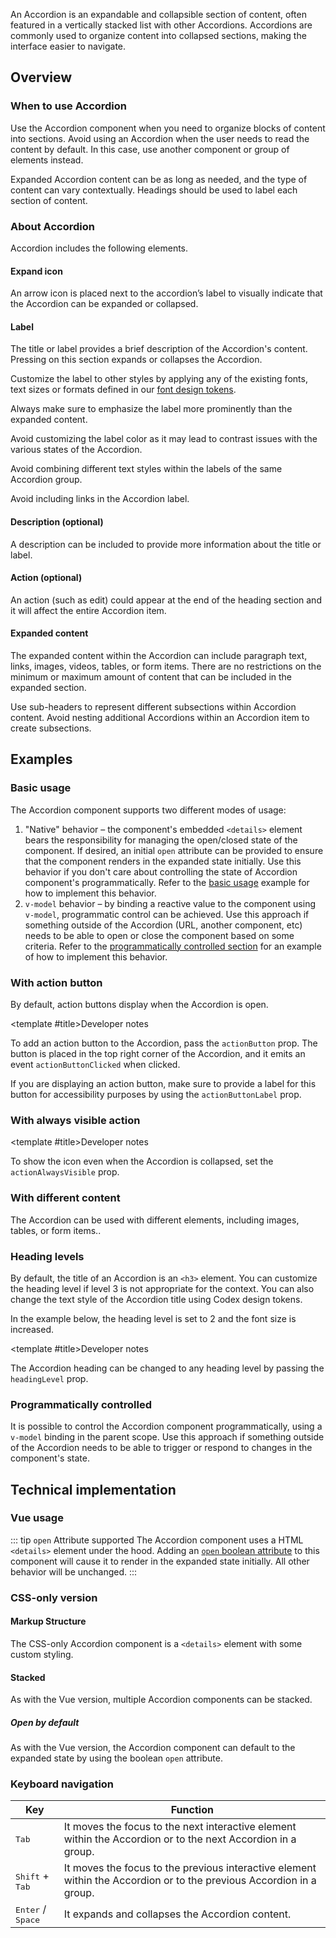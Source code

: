<script setup>
import { CdxAccordion } from '@wikimedia/codex';
import AccordionDefault from '@/../component-demos/accordion/examples/AccordionDefault.vue';
import AccordionActionButton from '@/../component-demos/accordion/examples/AccordionActionButton.vue';
import AccordionDifferentContent from '@/../component-demos/accordion/examples/AccordionDifferentContent.vue';
import AccordionActionVisible from '@/../component-demos/accordion/examples/AccordionActionVisible.vue';
import AccordionHeadings from '@/../component-demos/accordion/examples/AccordionHeadings.vue';
import AccordionProgrammaticControl from '@/../component-demos/accordion/examples/AccordionProgrammaticControl.vue';

const controlsConfig = [
	{
		name: 'default',
		type: 'slot',
		default: 'The default slot is the content of the accordion'
	},
	{
		name: 'description',
		type: 'slot',
		default: ''
	},
	{
		name: 'title',
		type: 'slot',
		default: 'Customizable accordion component title'
	},
	{
		name: 'actionIcon',
		type: 'icon'
	},
	{
		name: 'actionAlwaysVisible',
		type: 'boolean',
	}
];
</script>

An Accordion is an expandable and collapsible section of content, often featured
in a vertically stacked list with other Accordions. Accordions are commonly used
to organize content into collapsed sections, making the interface easier to
navigate.

<cdx-demo-wrapper :controls-config="controlsConfig" :show-generated-code="true">
<template v-slot:demo="{ propValues, slotValues }">
	<cdx-accordion v-bind="propValues">
		{{ slotValues.default }}
		<template v-if="slotValues.title" #title>
			{{ slotValues.title }}
		</template>
		<template v-if="slotValues.description" #description>
			{{ slotValues.description }}
		</template>
	</cdx-accordion>
</template>
</cdx-demo-wrapper>

## Overview

### When to use Accordion

Use the Accordion component when you need to organize blocks of content into sections. Avoid using an Accordion when the user needs to read the content by default. In this case, use another component or group of elements instead.

Expanded Accordion content can be as long as needed, and the type of content can vary contextually. Headings should be used to label each section of content.

### About Accordion

Accordion includes the following elements.

#### Expand icon

An arrow icon is placed next to the accordion’s label to visually indicate that the Accordion can be expanded or collapsed.

#### Label

The title or label provides a brief description of the Accordion's content. Pressing on this section expands or collapses the Accordion.

<cdx-demo-best-practices>
<cdx-demo-best-practice>

Customize the label to other styles by applying any of the existing fonts, text sizes or formats defined in our [font design tokens](../../design-tokens/font.html).

</cdx-demo-best-practice>
<cdx-demo-best-practice>

Always make sure to emphasize the label more prominently than the expanded content.

</cdx-demo-best-practice>
<cdx-demo-best-practice type="dont">

Avoid customizing the label color as it may lead to contrast issues with the various states of the Accordion.

</cdx-demo-best-practice>
<cdx-demo-best-practice type="dont">

Avoid combining different text styles within the labels of the same Accordion group.

</cdx-demo-best-practice>
<cdx-demo-best-practice type="dont">

Avoid including links in the Accordion label.

</cdx-demo-best-practice>
</cdx-demo-best-practices>

#### Description (optional)

A description can be included to provide more information about the title or label.

#### Action (optional)

An action (such as edit) could appear at the end of the heading section and it will affect the entire Accordion item.

#### Expanded content

The expanded content within the Accordion can include paragraph text, links, images, videos, tables, or form items. There are no restrictions on the minimum or maximum amount of content that can be included in the expanded section.

<cdx-demo-best-practices>

<cdx-demo-best-practice>Use sub-headers to represent different subsections within Accordion content.</cdx-demo-best-practice>
<cdx-demo-best-practice type="dont">Avoid nesting additional Accordions within an Accordion item to create subsections.</cdx-demo-best-practice>

</cdx-demo-best-practices>

## Examples

### Basic usage

<cdx-demo-wrapper>
<template v-slot:demo>
	<accordion-default />
</template>
<template v-slot:code>

:::code-group

<<< @/../component-demos/accordion/examples/AccordionDefault.vue [NPM]

<<< @/../component-demos/accordion/examples-mw/AccordionDefault.vue [MediaWiki]

:::

</template>
</cdx-demo-wrapper>

<cdx-accordion>
<template #title>Developer notes</template>
The Accordion component supports two different modes of usage:

1. "Native" behavior – the component's embedded `<details>` element
  bears the responsibility for managing the open/closed state of the
  component. If desired, an initial `open` attribute can be provided
  to ensure that the component renders in the expanded state initially.
  Use this behavior if you don't care about controlling the state of
  Accordion component's programmatically. Refer to the [basic usage](#basic-usage)
  example for how to implement this behavior.
2. `v-model` behavior – by binding a reactive value to the component
  using `v-model`, programmatic control can be achieved. Use this
  approach if something outside of the Accordion (URL, another component,
  etc) needs to be able to open or close the component based on some
  criteria. Refer to the [programmatically controlled section](#programmatically-controlled) for an example
  of how to implement this behavior.

</cdx-accordion>

### With action button

By default, action buttons display when the Accordion is open.

<cdx-demo-wrapper>
<template v-slot:demo>
	<accordion-action-button />
</template>
<template v-slot:code>

:::code-group

<<< @/../component-demos/accordion/examples/AccordionActionButton.vue [NPM]

<<< @/../component-demos/accordion/examples-mw/AccordionActionButton.vue [MediaWiki]

:::

</template>
</cdx-demo-wrapper>

<cdx-accordion>

<template #title>Developer notes</template>

To add an action button to the Accordion, pass the `actionButton` prop. The button is placed in the
top right corner of the Accordion, and it emits an event `actionButtonClicked` when clicked.

If you are displaying an action button, make sure to provide a label for this
button for accessibility purposes by using the `actionButtonLabel` prop.

</cdx-accordion>

### With always visible action

<cdx-demo-wrapper>
<template v-slot:demo>
	<accordion-action-visible />
</template>
<template v-slot:code>

:::code-group

<<< @/../component-demos/accordion/examples/AccordionActionVisible.vue [NPM]

<<< @/../component-demos/accordion/examples-mw/AccordionActionVisible.vue [MediaWiki]

:::

</template>
</cdx-demo-wrapper>

<cdx-accordion>

<template #title>Developer notes</template>

To show the icon even when the Accordion is collapsed, set the `actionAlwaysVisible` prop.

</cdx-accordion>

### With different content

The Accordion can be used with different elements, including images, tables, or form items..

<cdx-demo-wrapper>
<template v-slot:demo>
	<accordion-different-content />
</template>
<template v-slot:code>

:::code-group

<<< @/../component-demos/accordion/examples/AccordionDifferentContent.vue [NPM]

<<< @/../component-demos/accordion/examples-mw/AccordionDifferentContent.vue [MediaWiki]

:::

</template>
</cdx-demo-wrapper>

### Heading levels

By default, the title of an Accordion is an `<h3>` element. You can customize the heading level if
level 3 is not appropriate for the context. You can also change the text style of the Accordion
title using Codex design tokens.

In the example below, the heading level is set to 2 and the font size is increased.

<cdx-demo-wrapper>
<template v-slot:demo>
	<accordion-headings />
</template>
<template v-slot:code>

:::code-group

<<< @/../component-demos/accordion/examples/AccordionHeadings.vue [NPM]

<<< @/../component-demos/accordion/examples-mw/AccordionHeadings.vue [MediaWiki]

:::

</template>
</cdx-demo-wrapper>

<cdx-accordion>

<template #title>Developer notes</template>

The Accordion heading can be changed to any heading level by passing the `headingLevel` prop.

</cdx-accordion>

### Programmatically controlled

It is possible to control the Accordion component programmatically, using a `v-model` binding
in the parent scope. Use this approach if something outside of the Accordion needs to be able
to trigger or respond to changes in the component's state.

<cdx-demo-wrapper>
<template v-slot:demo>
	<accordion-programmatic-control />
</template>
<template v-slot:code>

:::code-group

<<< @/../component-demos/accordion/examples/AccordionProgrammaticControl.vue [NPM]

<<< @/../component-demos/accordion/examples-mw/AccordionProgrammaticControl.vue [MediaWiki]

:::

</template>
</cdx-demo-wrapper>

## Technical implementation

### Vue usage

::: tip `open` Attribute supported
The Accordion component uses a HTML `<details>` element under the hood.
Adding an [`open` boolean attribute](https://developer.mozilla.org/en-US/docs/Web/HTML/Element/details#open)
to this component will cause it to render in the expanded state initially. All
other behavior will be unchanged.
:::

### CSS-only version

#### Markup Structure

The CSS-only Accordion component is a `<details>` element with some custom styling.

<cdx-demo-wrapper>
<template v-slot:demo>
	<details class="cdx-accordion">
		<summary>
			<h3 class="cdx-accordion__header">
				<span class="cdx-accordion__header__title">
					CSS-only Accordion Title
				</span>
				<span class="cdx-accordion__header__description">
					CSS-only Accordion Description
				</span>
			</h3>
		</summary>
		<div class="cdx-accordion__content">
			<p>Lorem ipsum dolor sic amet...</p>
		</div>
	</details>
</template>

<template v-slot:code>

```html
<details class="cdx-accordion">
	<!-- The <summary> element must be the first child, and is required -->
	<summary>
		<!-- <summary> should contain a header; can be any heading level -->
		<h3 class="cdx-accordion__header">
		<!-- If using only a title, no <span> tags are required here;
		however, if you want a title and a description to appear on
		separate lines, you should wrap them in spans as below and
		use the appropriate class names -->
			<span class="cdx-accordion__header__title">
				CSS-only Accordion Title
			</span>
			<span class="cdx-accordion__header__description">
				CSS-only Accordion Description
			</span>
		</h3>
	</summary>
	<!-- The <details> element will treat all other children besides
	<summary> as collapsible content; it is recommended to wrap
	this content in a div with the .cdx-accordion__content class
	to get content which is aligned with the heading above. -->
	<div class="cdx-accordion__content">
		<p>Lorem ipsum dolor sic amet...</p>
	</div>
</details>
```

</template>

</cdx-demo-wrapper>

#### Stacked

As with the Vue version, multiple Accordion components can be stacked.

<cdx-demo-wrapper>
<template v-slot:demo>
	<details class="cdx-accordion">
		<summary>
			<h3 class="cdx-accordion__header">
				<span class="cdx-accordion__header__title">
					Accordion 1
				</span>
			</h3>
		</summary>
		<div class="cdx-accordion__content">
			<p>Lorem ipsum dolor sic amet...</p>
		</div>
	</details>
	<details class="cdx-accordion">
		<summary>
			<h3 class="cdx-accordion__header">
				<span class="cdx-accordion__header__title">
					Accordion 2
				</span>
			</h3>
		</summary>
		<div class="cdx-accordion__content">
			<p>Lorem ipsum dolor sic amet...</p>
		</div>
	</details>
	<details class="cdx-accordion">
		<summary>
			<h3 class="cdx-accordion__header">
				<span class="cdx-accordion__header__title">
					Accordion 3
				</span>
			</h3>
		</summary>
		<div class="cdx-accordion__content">
			<p>Lorem ipsum dolor sic amet...</p>
		</div>
	</details>
</template>

<template v-slot:code>

```html
<details class="cdx-accordion">
	<summary>
		<h3 class="cdx-accordion__header">
			<span class="cdx-accordion__header__title">
				Accordion 1
			</span>
		</h3>
	</summary>
	<div class="cdx-accordion__content">
		<p>Lorem ipsum dolor sic amet...</p>
	</div>
</details>
<details class="cdx-accordion">
	<summary>
		<h3 class="cdx-accordion__header">
			<span class="cdx-accordion__header__title">
				Accordion 2
			</span>
		</h3>
	</summary>
	<div class="cdx-accordion__content">
		<p>Lorem ipsum dolor sic amet...</p>
	</div>
</details>
<details class="cdx-accordion">
	<summary>
		<h3 class="cdx-accordion__header">
			<span class="cdx-accordion__header__title">
				Accordion 2
			</span>
		</h3>
	</summary>
	<div class="cdx-accordion__content">
		<p>Lorem ipsum dolor sic amet...</p>
	</div>
</details>
```

</template>

</cdx-demo-wrapper>

##### Open by default

As with the Vue version, the Accordion component can default to the expanded
state by using the boolean `open` attribute.

<cdx-demo-wrapper>
<template v-slot:demo>
	<details class="cdx-accordion" open>
		<summary>
			<h3 class="cdx-accordion__header">
				<span class="cdx-accordion__header__title">
					Open by default
				</span>
				<span class="cdx-accordion__header__description">
					This Accordion component is open by default
				</span>
			</h3>
		</summary>
		<div class="cdx-accordion__content">
			<p>Lorem ipsum dolor sic amet...</p>
		</div>
	</details>
</template>

<template v-slot:code>

```html
<details class="cdx-accordion" open>
	<summary>
		<h3 class="cdx-accordion__header">
			<span class="cdx-accordion__header__title">
				CSS-only Accordion Title
			</span>
			<span class="cdx-accordion__header__description">
				CSS-only Accordion Description
			</span>
		</h3>
	</summary>
	<div class="cdx-accordion__content">
		<p>Lorem ipsum dolor sic amet...</p>
	</div>
</details>
```

</template>

</cdx-demo-wrapper>

<style lang="less" scoped>
@import ( reference ) '@wikimedia/codex-design-tokens/theme-wikimedia-ui.less';

.cdx-demo-wrapper {
	// Ensure the demo with an image as Accordion content doesn't overflow the container.
	:deep( img ) {
		max-width: @size-full;
	}
}
</style>

### Keyboard navigation

| Key | Function |
| -- | -- |
| <kbd>Tab</kbd> | It moves the focus to the next interactive element within the Accordion or to the next Accordion in a group. |
| <kbd>Shift</kbd> + <kbd>Tab</kbd> | It moves the focus to the previous interactive element within the Accordion or to the previous Accordion in a group. |
| <kbd>Enter</kbd> / <kbd>Space</kbd> | It expands and collapses the Accordion content. |
